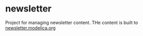 # newsletter
Project for managing newsletter content. THe content is built to [newsletter.modelica.org](http://newsletter.modelica.org)
